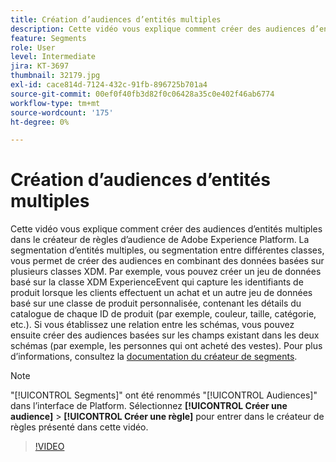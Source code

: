 ```yaml
---
title: Création d’audiences d’entités multiples
description: Cette vidéo vous explique comment créer des audiences d’entités multiples dans le créateur de règles d’audience de Adobe Experience Platform.  La segmentation d’entités multiples, ou segmentation entre différentes classes, vous permet de créer des audiences en combinant des données basées sur plusieurs classes XDM.
feature: Segments
role: User
level: Intermediate
jira: KT-3697
thumbnail: 32179.jpg
exl-id: cace814d-7124-432c-91fb-896725b701a4
source-git-commit: 00ef0f40fb3d82f0c06428a35c0e402f46ab6774
workflow-type: tm+mt
source-wordcount: '175'
ht-degree: 0%

---
```


# Création d’audiences d’entités multiples

Cette vidéo vous explique comment créer des audiences d’entités multiples dans le créateur de règles d’audience de Adobe Experience Platform.  La segmentation d’entités multiples, ou segmentation entre différentes classes, vous permet de créer des audiences en combinant des données basées sur plusieurs classes XDM. Par exemple, vous pouvez créer un jeu de données basé sur la classe XDM ExperienceEvent qui capture les identifiants de produit lorsque les clients effectuent un achat et un autre jeu de données basé sur une classe de produit personnalisée, contenant les détails du catalogue de chaque ID de produit (par exemple, couleur, taille, catégorie, etc.). Si vous établissez une relation entre les schémas, vous pouvez ensuite créer des audiences basées sur les champs existant dans les deux schémas (par exemple, les personnes qui ont acheté des vestes). Pour plus d’informations, consultez la [documentation du créateur de segments](https://experienceleague.adobe.com/docs/experience-platform/segmentation/ui/segment-builder.html?lang=fr).

<!--Segment context (segment payload) allows you to provide key contextual details, such as a visitor's abandoned cart contents, in your segment definition so you can send personalized messages.-->

>[!NOTE]
>
> &quot;[!UICONTROL Segments]&quot; ont été renommés &quot;[!UICONTROL Audiences]&quot; dans l’interface de Platform. Sélectionnez **[!UICONTROL Créer une audience]** > **[!UICONTROL Créer une règle]** pour entrer dans le créateur de règles présenté dans cette vidéo.

>[!VIDEO](https://video.tv.adobe.com/v/32179?learn=on)
